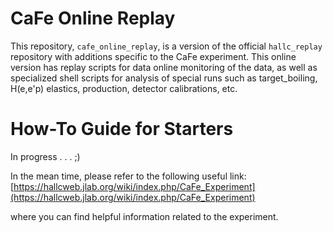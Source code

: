# CaFe Online Replay
This repository, `cafe_online_replay`, is a version of the official `hallc_replay` repository with additions specific to the CaFe experiment. This online version has replay scripts for data online monitoring of the data, as well as specialized shell scripts for analysis of special runs such as target_boiling, H(e,e'p) elastics, production, detector calibrations, etc. 
# How-To Guide for Starters
In progress . . . ;)

In the mean time, please refer to the following useful link:
[https://hallcweb.jlab.org/wiki/index.php/CaFe_Experiment](https://hallcweb.jlab.org/wiki/index.php/CaFe_Experiment)

where you can find helpful information related to the experiment. 